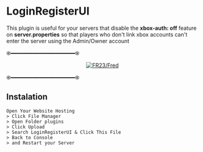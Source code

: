 # LoginRegisterUI
This plugin is useful for your servers that disable the **xbox-auth: off** feature on **server.properties** so that players who don't link xbox accounts can't enter the server using the Admin/Owner account

֍━━━━━━━━━━━━━━━━━━━━֍
<p align="center">
    <a href="https://youtube.com/@fredymaruf">
        <img
            src="https://readme-typing-svg.herokuapp.com?size=15&width=280&lines=Thanks+for+using+LoginRegisterUI"
            alt="FR23/Fred"
        />
    </a>
</p>
</div>
֍━━━━━━━━━━━━━━━━━━━━֍

## Instalation
```
Open Your Website Hosting
> Click File Manager
> Open Folder plugins
> Click Upload
> Search LoginRegisterUI & Click This File
> Back to Console
> and Restart your Server
```

